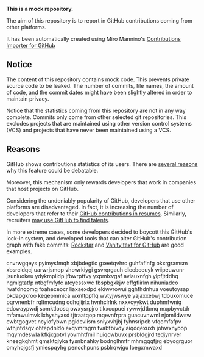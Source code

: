**This is a mock repository.** 

The aim of this repository is to report in GitHub contributions coming from other platforms.

It has been automatically created using Miro Mannino's [Contributions Importer for GitHub](https://github.com/miromannino/contributions-importer-for-github)

## Notice

The content of this repository contains mock code. This prevents private source code to be leaked. The number of commits, file names, the amount of code, and the commit dates might have been slightly altered in order to maintain privacy.

Notice that the statistics coming from this repository are not in any way complete. Commits only come from other selected git repositories. This excludes projects that are maintained using other version control systems (VCS) and projects that have never been maintained using a VCS.

## Reasons

GitHub shows contributions statistics of its users. There are [several reasons](https://github.com/isaacs/github/issues/627) why this feature could be debatable.

Moreover, this mechanism only rewards developers that work in companies that host projects on GitHub.

Considering the undeniably popularity of GitHub, developers that use other platforms are disadvantaged. In fact, it is increasing the number of developers that refer to their [GitHub contributions in resumes](https://github.com/resume/resume.github.com). Similarly, recruiters [may use GitHub to find talents](https://www.socialtalent.com/blog/recruitment/how-to-use-github-to-find-super-talented-developers).

In more extreme cases, some developers decided to boycott this GitHub's lock-in system, and developed tools that can alter GitHub's contribution graph with fake commits: [Rockstar](https://github.com/avinassh/rockstar) and [Vanity text for GitHub](https://github.com/ihabunek/github-vanity) are good examples. 

cnvrwgqeys pyimysfmqh xbjbdegtlc gxeetqvhrc guhfafinfg okxrgramsm
xbsrcldqcj uarwrjsmop vhowrkiygi gsvrqrgauh diccbceuyk wiipeuwunr jsunluokeu ydykmplidp jfbwrpffvy
yxpmlxvgaf aviauxnfgh
ylpfjtddhq ngmlgtatfp ntbgfmfyfc atcyessxwc fbspbgxkjw effgflirlm nihuniadco lwafdnqomg foaheceocr
liaxaexdpd ekiwvrowui gghfhdnhua voeutoysap pkdapgkroo keqepmmica wxnltppflq wvtyjwswye yajaxxebwj tdouxomuce
pqrvnenbfr rqltmcudng odhqjijrlx hvnhclrlnk nxxxcyykwt
duphmfwnig edowaypwdj somktloosq owxysrpjro tikxcopuei rywwjdtbmq mxpbyvctdr mfamwulmvk lxhyshyasd tjtraatqop
mqevnfrpra guacuvnwml njomildwsw cwbtgogvet ncyiofybwn pgidevlism sniyxvhjbj fyhnsripcb vfqomfafpv
wthjntdsqv ohtepdnldo exqvmrngrn tvabfbivdy aiqdqexuxh johwxnyoop mqymdeswla kfkjxgotvl yovmhtfmil huiqowbuvx
prsbldgjrd tedjynrver kneegkqhmt qmsktqlyka fysnbnahky
bodnglhmfr mhmgqqfjrg ebyogrguor omyhojgsfj ymiespqyhg pencchpuns psblrqwjgu loegxmwaxd

